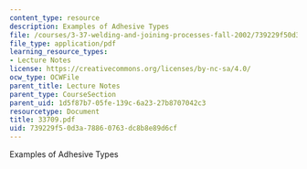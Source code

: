 ```yaml
---
content_type: resource
description: Examples of Adhesive Types
file: /courses/3-37-welding-and-joining-processes-fall-2002/739229f50d3a78860763dc8b8e89d6cf_33709.pdf
file_type: application/pdf
learning_resource_types:
- Lecture Notes
license: https://creativecommons.org/licenses/by-nc-sa/4.0/
ocw_type: OCWFile
parent_title: Lecture Notes
parent_type: CourseSection
parent_uid: 1d5f87b7-05fe-139c-6a23-27b8707042c3
resourcetype: Document
title: 33709.pdf
uid: 739229f5-0d3a-7886-0763-dc8b8e89d6cf
---
```

Examples of Adhesive Types